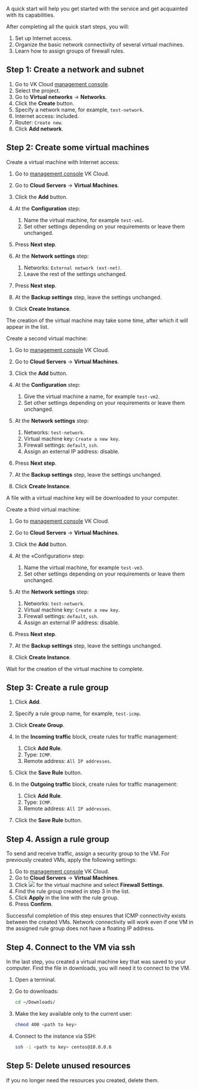 A quick start will help you get started with the service and get acquainted with its capabilities.

After completing all the quick start steps, you will:

1. Set up Internet access.
1. Organize the basic network connectivity of several virtual machines.
1. Learn how to assign groups of firewall rules.

## Step 1: Create a network and subnet

1. Go to VK Cloud [management console](https://msk.cloud.vk.com/app/en).
1. Select the project.
1. Go to **Virtual networks** → **Networks**.
1. Click the **Create** button.
1. Specify a network name, for example, `test-network`.
1. Internet access: included.
1. Router: `Create new`.
1. Click **Add network**.

## Step 2: Create some virtual machines

Create a virtual machine with Internet access:

1. Go to [management console](https://msk.cloud.vk.com/app/) VK Cloud.
1. Go to **Cloud Servers** → **Virtual Machines**.
1. Click the **Add** button.
1. At the **Configuration** step:

    1. Name the virtual machine, for example `test-vm1`.
    1. Set other settings depending on your requirements or leave them unchanged.

1. Press **Next step**.
1. At the **Network settings** step:

     1. Networks: `External network (ext-net)`.
     1. Leave the rest of the settings unchanged.

1. Press **Next step**.
1. At the **Backup settings** step, leave the settings unchanged.
1. Click **Create Instance**.

The creation of the virtual machine may take some time, after which it will appear in the list.

Create a second virtual machine:

1. Go to [management console](https://msk.cloud.vk.com/app/) VK Cloud.
1. Go to **Cloud Servers** → **Virtual Machines**.
1. Click the **Add** button.
1. At the **Configuration** step:

     1. Give the virtual machine a name, for example `test-vm2`.
     1. Set other settings depending on your requirements or leave them unchanged.

1. At the **Network settings** step:

     1. Networks: `test-network`.
     2. Virtual machine key: `Create a new key`.
     3. Firewall settings: `default`, `ssh`.
     4. Assign an external IP address: disable.

2. Press **Next step**.
3. At the **Backup settings** step, leave the settings unchanged.
4. Click **Create Instance**.

A file with a virtual machine key will be downloaded to your computer.

Create a third virtual machine:

1. Go to [management console](https://msk.cloud.vk.com/app/) VK Cloud.
1. Go to **Cloud Servers** → **Virtual Machines**.
1. Click the **Add** button.
1. At the «Configuration» step:

     1. Name the virtual machine, for example `test-vm3`.
     1. Set other settings depending on your requirements or leave them unchanged.

1. At the **Network settings** step:

    1. Networks: `test-network`.
    1. Virtual machine key: `Create a new key`.
    1. Firewall settings: `default`, `ssh`.
    1. Assign an external IP address: disable.

1. Press **Next step**.
1. At the **Backup settings** step, leave the settings unchanged.
1. Click **Create Instance**.

Wait for the creation of the virtual machine to complete.

## Step 3: Create a rule group

1. Click **Add**.
1. Specify a rule group name, for example, `test-icmp`.
1. Click **Create Group**.
1. In the **Incoming traffic** block, create rules for traffic management:

     1. Click **Add Rule**.
     1. Type: `ICMP`.
     1. Remote address: `All IP addresses`.

1. Click the **Save Rule** button.
1. In the **Outgoing traffic** block, create rules for traffic management:

     1. Click **Add Rule**.
     1. Type: `ICMP`.
     1. Remote address: `All IP addresses`.

1. Click the **Save Rule** button.

## Step 4. Assign a rule group

To send and receive traffic, assign a security group to the VM. For previously created VMs, apply the following settings:

1. Go to [management console](https://msk.cloud.vk.com/app/) VK Cloud.
1. Go to **Cloud Servers** → **Virtual Machines**.
1. Click ![ ](/en/assets/more-icon.svg "inline") for the virtual machine and select **Firewall Settings**.
1. Find the rule group created in step 3 in the list.
1. Click **Apply** in the line with the rule group.
1. Press **Confirm**.

<info>

Successful completion of this step ensures that ICMP connectivity exists between the created VMs. Network connectivity will work even if one VM in the assigned rule group does not have a floating IP address.

</info>

## Step 4. Connect to the VM via ssh

In the last step, you created a virtual machine key that was saved to your computer. Find the file in downloads, you will need it to connect to the VM.

1. Open a terminal.
1. Go to downloads:

    ```bash
    cd ~/Downloads/
    ```

1. Make the key available only to the current user:

     ```bash
     chmod 400 <path to key>
     ```

1. Connect to the instance via SSH:

     ```bash
     ssh -i <path to key> centos@10.0.0.6
     ```

## Step 5: Delete unused resources

If you no longer need the resources you created, delete them.
